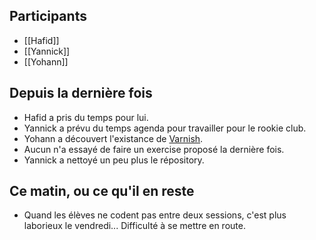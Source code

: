 ## Participants

- [[Hafid]]
- [[Yannick]]
- [[Yohann]]


## Depuis la dernière fois

- Hafid a pris du temps pour lui.
- Yannick a prévu du temps agenda pour travailler pour le rookie club.
- Yohann a découvert l'existance de [Varnish](https://fr.wikipedia.org/wiki/Varnish).
- Aucun n'a essayé de faire un exercise proposé la dernière fois.
- Yannick a nettoyé un peu plus le répository.

## Ce matin, ou ce qu'il en reste

- Quand les élèves ne codent pas entre deux sessions, c'est plus laborieux le vendredi... Difficulté à se mettre en route.

